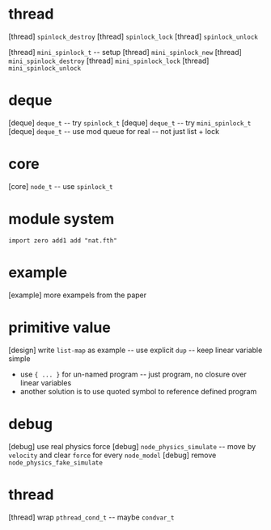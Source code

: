 # thread

[thread] `spinlock_destroy`
[thread] `spinlock_lock`
[thread] `spinlock_unlock`

[thread] `mini_spinlock_t` -- setup
[thread] `mini_spinlock_new`
[thread] `mini_spinlock_destroy`
[thread] `mini_spinlock_lock`
[thread] `mini_spinlock_unlock`

# deque

[deque] `deque_t` -- try `spinlock_t`
[deque] `deque_t` -- try `mini_spinlock_t`
[deque] `deque_t` -- use mod queue for real -- not just list + lock

# core

[core] `node_t` -- use `spinlock_t`

# module system

```
import zero add1 add "nat.fth"
```

# example

[example] more exampels from the paper

# primitive value

[design] write `list-map` as example -- use explicit `dup` -- keep linear variable simple

- use `{ ... }` for un-named program -- just program, no closure over linear variables
- another solution is to use quoted symbol to reference defined program

# debug

[debug] use real physics force
[debug] `node_physics_simulate` -- move by `velocity` and clear `force` for every `node_model`
[debug] remove `node_physics_fake_simulate`

# thread

[thread] wrap `pthread_cond_t` -- maybe `condvar_t`

